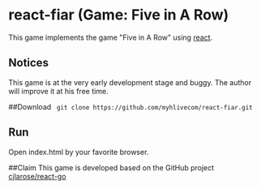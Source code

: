 react-fiar (Game: Five in A Row)
=========
This game implements the game "Five in A Row" using [react][1].

## Notices
This game is at the very early development stage and buggy. The author will improve it at his free time.

##Download
` git clone https://github.com/myhlivecom/react-fiar.git`

## Run
Open index.html by your favorite browser.

##Claim
This game is developed based on the GitHub project [cjlarose/react-go][2]

[1]: http://facebook.github.io/react/
[2]: https://github.com/cjlarose/react-go
